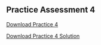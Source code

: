 ## Practice Assessment 4

<a href="https://s3-us-west-1.amazonaws.com/aao-bpo/practice_assessments/practice_4/P4.zip">Download Practice 4</a>

<a href="https://s3-us-west-1.amazonaws.com/aao-bpo/practice_assessments/practice_4/P4_solution.zip">Download Practice 4 Solution</a>
